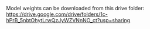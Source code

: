 Model weights can be downloaded from this drive folder: 
https://drive.google.com/drive/folders/1c-hPrB_5nbtOhytLrwQzJyWZVNnNO_ct?usp=sharing
